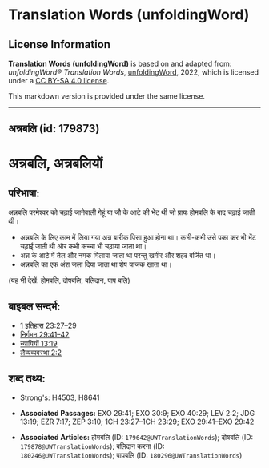 # Translation Words (unfoldingWord)

## License Information

**Translation Words (unfoldingWord)** is based on and adapted from: _unfoldingWord® Translation Words_, [unfoldingWord](https://unfoldingword.org/utw), 2022, which is licensed under a [CC BY-SA 4.0 license](https://creativecommons.org/licenses/by-sa/4.0/legalcode.en).

This markdown version is provided under the same license.



--------------------------------

## अन्नबलि (id: 179873)

अन्नबलि, अन्नबलियों
===================

परिभाषा:
--------

अन्नबलि परमेश्वर को चढ़ाई जानेवाली गेहूं या जौ के आटे की भेंट थी जो प्रायः होमबलि के बाद चढ़ाई जाती थी।

* अन्नबलि के लिए काम में लिया गया अन्न बारीक पिसा हुआ होना था। कभी\-कभी उसे पका कर भी भेंट चढ़ाई जाती थी और कभी कच्चा भी चढ़ाया जाता था।
* अन्न के आटे में तेल और नमक मिलाया जाता था परन्तु खमीर और शहद वर्जित था।
* अन्नबलि का एक अंश जला दिया जाता था शेष याजक खाता था।

(यह भी देखें: होमबलि, दोषबलि, बलिदान, पाप बलि)

बाइबल सन्दर्भ:
--------------

* [1 इतिहास 23:27–29](https://ref.ly/1Chr0:0)
* [निर्गमन 29:41–42](https://ref.ly/Exod29:41-Exod29:42)
* [न्यायियों 13:19](https://ref.ly/Judg13:19)
* [लैव्यव्यवस्था 2:2](https://ref.ly/Lev2:2)

शब्द तथ्य:
----------

* Strong's: H4503, H8641

* **Associated Passages:** EXO 29:41; EXO 30:9; EXO 40:29; LEV 2:2; JDG 13:19; EZR 7:17; ZEP 3:10; 1CH 23:27–1CH 23:29; EXO 29:41–EXO 29:42
* **Associated Articles:** होमबलि (ID: `179642@UWTranslationWords`); दोषबलि (ID: `179878@UWTranslationWords`); बलिदान करना (ID: `180246@UWTranslationWords`); पापबलि (ID: `180296@UWTranslationWords`)

